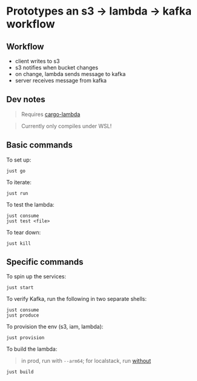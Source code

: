 # Prototypes an s3 -> lambda -> kafka workflow

## Workflow
  - client writes to s3
  - s3 notifies when bucket changes
  - on change, lambda sends message to kafka
  - server receives message from kafka

## Dev notes

> Requires [cargo-lambda](https://github.com/cargo-lambda/cargo-lambda)

> Currently only compiles under WSL!

## Basic commands

To set up:
```
just go
```

To iterate:
```
just run
```

To test the lambda:
```
just consume
just test <file>
```

To tear down:
```
just kill
```

## Specific commands

To spin up the services:
```
just start
```

To verify Kafka, run the following in two separate shells:
```
just consume
just produce
```

To provision the env (s3, iam, lambda):
```
just provision
```

To build the lambda:

> in prod, run with `--arm64`; for localstack, run [without](https://github.com/localstack/localstack/issues/4921)
```
just build
```
